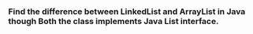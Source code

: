 ### Find the difference between LinkedList and ArrayList in Java though Both the class implements Java List interface.
